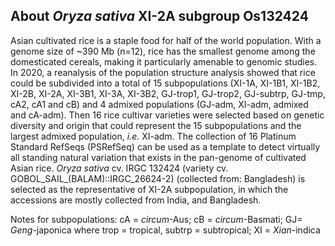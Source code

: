 About *Oryza sativa* XI-2A subgroup Os132424
---------------------
Asian cultivated rice is a staple food for half of the world population. With a genome size of ~390 Mb (n=12), rice has the smallest genome among the domesticated cereals, making it particularly amenable to genomic studies. In 2020, a reanalysis of the population structure analysis showed that rice could be subdivided into a total of 15 subpopulations (XI-1A, XI-1B1, XI-1B2, XI-2B, XI-2A, XI-3B1, XI-3A, XI-3B2, GJ-trop1, GJ-trop2, GJ-subtrp, GJ-tmp, cA2, cA1 and cB) and 4 admixed populations (GJ-adm, XI-adm, admixed and cA-adm). Then 16 rice cultivar varieties were selected based on genetic diversity and origin that could represent the 15 subpopulations and the largest admixed population, *i.e.* XI-adm. The collection of 16 Platinum Standard RefSeqs (PSRefSeq) can be used as a template to detect virtually all standing natural variation that exists in the pan-genome of cultivated Asian rice. *Oryza sativa* cv. IRGC 132424 (variety cv. GOBOL_SAIL_(BALAM)::IRGC_26624-2) (collected from: Bangladesh) is selected as the representative of XI-2A subpopulation, in which the accessions are mostly collected from India, and Bangladesh.

Notes for subpopulations: cA = *circum*-Aus; cB = *circum*-Basmati; GJ= *Geng*-japonica where trop = tropical, subtrp = subtropical; XI = *Xian*-indica
